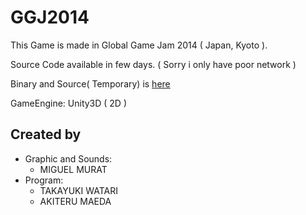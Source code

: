GGJ2014
=======

This Game is made in Global Game Jam 2014 ( Japan, Kyoto ).

Source Code available in few days. ( Sorry i only have poor network )

Binary and Source( Temporary) is [here](http://globalgamejam.org/2014/games/vs)

GameEngine: Unity3D ( 2D )

Created by
-------
*  Graphic and Sounds:
   * MIGUEL MURAT
* Program:
   * TAKAYUKI WATARI
   * AKITERU MAEDA
